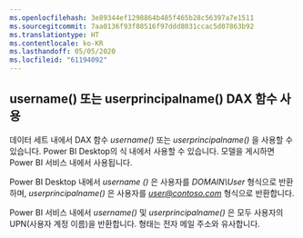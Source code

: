 ```yaml
---
ms.openlocfilehash: 3e89344ef1298864b485f465b28c56397a7e1511
ms.sourcegitcommit: 7aa0136f93f88516f97ddd8031ccac5d07863b92
ms.translationtype: HT
ms.contentlocale: ko-KR
ms.lasthandoff: 05/05/2020
ms.locfileid: "61194092"
---
```

## <a name="using-the-username-or-userprincipalname-dax-function"></a>username() 또는 userprincipalname() DAX 함수 사용
데이터 세트 내에서 DAX 함수 *username()* 또는 *userprincipalname()* 을 사용할 수 있습니다. Power BI Desktop의 식 내에서 사용할 수 있습니다. 모델을 게시하면 Power BI 서비스 내에서 사용됩니다.

Power BI Desktop 내에서 *username ()* 은 사용자를 *DOMAIN\User* 형식으로 반환하며, *userprincipalname()* 은 사용자를 <em>user@contoso.com</em> 형식으로 반환합니다.

Power BI 서비스 내에서 *username()* 및 *userprincipalname()* 은 모두 사용자의 UPN(사용자 계정 이름)을 반환합니다. 형태는 전자 메일 주소와 유사합니다.

